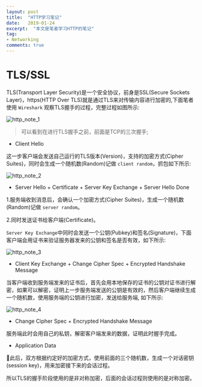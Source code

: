```yaml
---
layout: post
title:  "HTTP学习笔记"
date:   2019-01-24
excerpt:  "本文是笔者学习HTTP的笔记"
tag:
- Networking
comments: true
---
```


# TLS/SSL

TLS(Transport Layer Security)是一个安全协议，前身是SSL(Secure Sockets Layer)，https(HTTP Over TLS)就是通过TLS来对传输内容进行加密的,下面笔者使用 `Wireshark` 观察TLS握手的过程，完整过程如图所示:

![http_note_1]({{site.url}}/assets/images/blog/http_note_1.png)

> 可以看到在进行TLS握手之前，前面是TCP的三次握手;

- Client Hello

这一步客户端会发送自己运行的TLS版本(Version)，支持的加密方式(Cipher Suites)，同时会生成一个随机数(Random)记做 `client random`，抓包如下所示:

![http_note_2]({{site.url}}/assets/images/blog/http_note_2.png)

- Server Hello + Certificate + Server Key Exchange + Server Hello Done

1.服务端收到消息后，会确认一个加密方式(Cipher Suites)，生成一个随机数(Random)记做 `server random`。

2.同时发送证书给客户端(Certificate)。

`Server Key Exchange`中同时会发送一个公钥(Pubkey)和签名(Signature)，下面客户端会用证书来验证服务器发来的公钥和签名是否有效，如下所示:

![http_note_3]({{site.url}}/assets/images/blog/http_note_3.png)

- Client Key Exchange + Change Cipher Spec + Encrypted Handshake Message

当客户端收到服务端发来的证书后，首先会用本地保存的证书的公钥对证书进行解密，如果可以解密，证明上一步服务端发送的公钥是有效的，然后客户端继续生成一个随机数，使用服务端的公钥进行加密，发送给服务端, 如下所示:

![http_note_4]({{site.url}}/assets/images/blog/http_note_4.png)

- Change Cipher Spec + Encrypted Handshake Message

服务端此时会用自己的私钥，解密客户端发来的数据，证明此时握手完成。

- Application Data

此后，双方根据约定好的加密方式，使用前面的三个随机数，生成一个对话密钥(session key)，用来加密接下来的会话过程。

所以TLS的握手阶段使用的是非对称加密，后面的会话过程则使用的是对称加密。